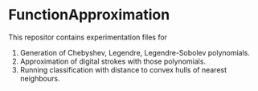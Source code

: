 # FunctionApproximation

This repositor contains experimentation files for
1. Generation of Chebyshev, Legendre, Legendre-Sobolev polynomials.
1. Approximation of digital strokes with those polynomials.
1. Running classification with distance to convex hulls of nearest neighbours.
